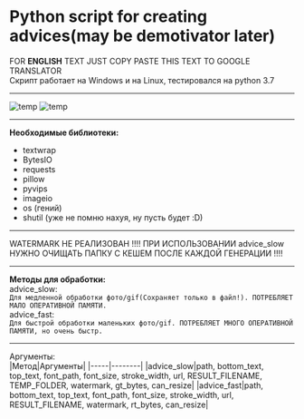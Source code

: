 # Python script for creating advices(may be demotivator later)
FOR __ENGLISH__ TEXT JUST COPY PASTE THIS TEXT TO GOOGLE TRANSLATOR  
Скрипт работает на Windows и на Linux, тестировался на python 3.7  
***
![temp](https://user-images.githubusercontent.com/90105380/137776669-3486609f-2ee2-48b5-bfdb-238832d9cdc4.png)
![temp](https://user-images.githubusercontent.com/90105380/137777312-528bc352-a865-47a1-926c-76d4c18e23fa.gif)
***
__Необходимые библиотеки:__  
+ textwrap    
+ BytesIO  
+ requests  
+ pillow  
+ pyvips  
+ imageio  
+ os (гений)  
+ shutil (уже не помню нахуя, ну пусть будет :D)  
***
WATERMARK НЕ РЕАЛИЗОВАН !!!!
ПРИ ИСПОЛЬЗОВАНИИ advice_slow НУЖНО ОЧИЩАТЬ ПАПКУ С КЕШЕМ ПОСЛЕ КАЖДОЙ ГЕНЕРАЦИИ !!!!
***
__Методы для обработки:__  
advice_slow:  
```Для медленной обработки фото/gif(Сохраняет только в файл!). ПОТРЕБЛЯЕТ МАЛО ОПЕРАТИВНОЙ ПАМЯТИ.```  
advice_fast:  
```Для быстрой обработки маленьких фото/gif. ПОТРЕБЛЯЕТ МНОГО ОПЕРАТИВНОЙ ПАМЯТИ, но очень быстр.```  
***
Аргументы:  
|Метод|Аргументы|
|-----|--------|
|advice_slow|path, bottom_text, top_text, font_path, font_size, stroke_width, url, RESULT_FILENAME, TEMP_FOLDER, watermark, gt_bytes, can_resize|
|advice_fast|path, bottom_text, top_text, font_path, font_size, stroke_width, url, RESULT_FILENAME, watermark, rt_bytes, can_resize|
